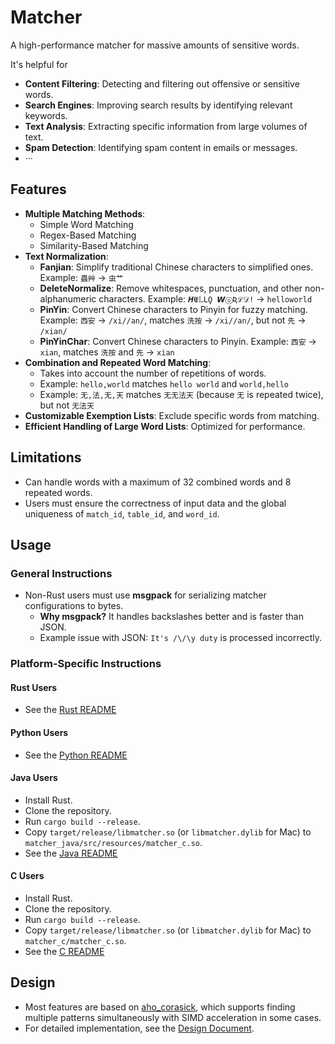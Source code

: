 # Matcher

A high-performance matcher for massive amounts of sensitive words.

It's helpful for
- **Content Filtering**: Detecting and filtering out offensive or sensitive words.
- **Search Engines**: Improving search results by identifying relevant keywords.
- **Text Analysis**: Extracting specific information from large volumes of text.
- **Spam Detection**: Identifying spam content in emails or messages.
- ···

## Features

- **Multiple Matching Methods**:
  - Simple Word Matching
  - Regex-Based Matching
  - Similarity-Based Matching
- **Text Normalization**:
  - **Fanjian**: Simplify traditional Chinese characters to simplified ones.
    Example: `蟲艸` -> `虫艹`
  - **DeleteNormalize**: Remove whitespaces, punctuation, and other non-alphanumeric characters.
    Example: `𝜢𝕰𝕃𝙻Ϙ 𝙒ⓞƦℒ𝒟!` -> `helloworld`
  - **PinYin**: Convert Chinese characters to Pinyin for fuzzy matching.
    Example: `西安` -> `/xi//an/`, matches `洗按` -> `/xi//an/`, but not `先` -> `/xian/`
  - **PinYinChar**: Convert Chinese characters to Pinyin.
    Example: `西安` -> `xian`, matches `洗按` and `先` -> `xian`
- **Combination and Repeated Word Matching**:
  - Takes into account the number of repetitions of words.
  - Example: `hello,world` matches `hello world` and `world,hello`
  - Example: `无,法,无,天` matches `无无法天` (because `无` is repeated twice), but not `无法天`
- **Customizable Exemption Lists**: Exclude specific words from matching.
- **Efficient Handling of Large Word Lists**: Optimized for performance.

## Limitations

- Can handle words with a maximum of 32 combined words and 8 repeated words.
- Users must ensure the correctness of input data and the global uniqueness of `match_id`, `table_id`, and `word_id`.

## Usage

### General Instructions

- Non-Rust users must use **msgpack** for serializing matcher configurations to bytes.
  - **Why msgpack?** It handles backslashes better and is faster than JSON.
  - Example issue with JSON: `It's /\/\y duty` is processed incorrectly.

### Platform-Specific Instructions

#### Rust Users
- See the [Rust README](./matcher_rs/README.md)

#### Python Users
- See the [Python README](./matcher_py/README.md)

#### Java Users
- Install Rust.
- Clone the repository.
- Run `cargo build --release`.
- Copy `target/release/libmatcher.so` (or `libmatcher.dylib` for Mac) to `matcher_java/src/resources/matcher_c.so`.
- See the [Java README](./matcher_java/README.md)

#### C Users
- Install Rust.
- Clone the repository.
- Run `cargo build --release`.
- Copy `target/release/libmatcher.so` (or `libmatcher.dylib` for Mac) to `matcher_c/matcher_c.so`.
- See the [C README](./matcher_c/README.md)

## Design

- Most features are based on [aho_corasick](https://github.com/BurntSushi/aho-corasick), which supports finding multiple patterns simultaneously with SIMD acceleration in some cases.
- For detailed implementation, see the [Design Document](./DESIGN.md).